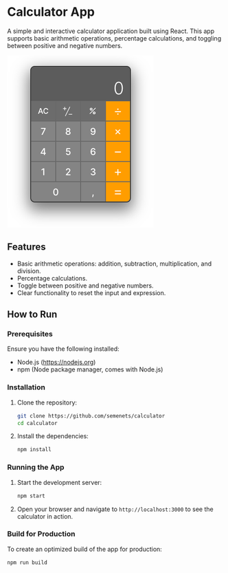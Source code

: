 # Calculator App

A simple and interactive calculator application built using React. This app supports basic arithmetic operations, percentage calculations, and toggling between positive and negative numbers.

![Calculator Screenshot](public/screenshot.png)

## Features

- Basic arithmetic operations: addition, subtraction, multiplication, and division.
- Percentage calculations.
- Toggle between positive and negative numbers.
- Clear functionality to reset the input and expression.

## How to Run

### Prerequisites

Ensure you have the following installed:

- Node.js (https://nodejs.org)
- npm (Node package manager, comes with Node.js)

### Installation

1. Clone the repository:

    ```sh
    git clone https://github.com/semenets/calculator
    cd calculator
    ```

2. Install the dependencies:

    ```sh
    npm install
    ```

### Running the App

1. Start the development server:

    ```sh
    npm start
    ```

2. Open your browser and navigate to `http://localhost:3000` to see the calculator in action.

### Build for Production

To create an optimized build of the app for production:

```sh
npm run build
